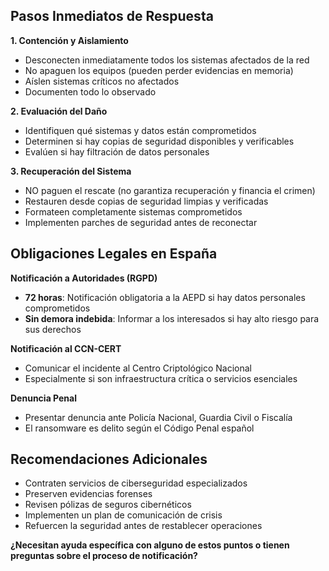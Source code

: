 ## Pasos Inmediatos de Respuesta

**1. Contención y Aislamiento**
- Desconecten inmediatamente todos los sistemas afectados de la red
- No apaguen los equipos (pueden perder evidencias en memoria)
- Aíslen sistemas críticos no afectados
- Documenten todo lo observado

**2. Evaluación del Daño**
- Identifiquen qué sistemas y datos están comprometidos
- Determinen si hay copias de seguridad disponibles y verificables
- Evalúen si hay filtración de datos personales

**3. Recuperación del Sistema**
- NO paguen el rescate (no garantiza recuperación y financia el crimen)
- Restauren desde copias de seguridad limpias y verificadas
- Formateen completamente sistemas comprometidos
- Implementen parches de seguridad antes de reconectar

## Obligaciones Legales en España

**Notificación a Autoridades (RGPD)**
- **72 horas**: Notificación obligatoria a la AEPD si hay datos personales comprometidos
- **Sin demora indebida**: Informar a los interesados si hay alto riesgo para sus derechos

**Notificación al CCN-CERT**
- Comunicar el incidente al Centro Criptológico Nacional
- Especialmente si son infraestructura crítica o servicios esenciales

**Denuncia Penal**
- Presentar denuncia ante Policía Nacional, Guardia Civil o Fiscalía
- El ransomware es delito según el Código Penal español

## Recomendaciones Adicionales

- Contraten servicios de ciberseguridad especializados
- Preserven evidencias forenses
- Revisen pólizas de seguros cibernéticos
- Implementen un plan de comunicación de crisis
- Refuercen la seguridad antes de restablecer operaciones

**¿Necesitan ayuda específica con alguno de estos puntos o tienen preguntas sobre el proceso de notificación?**
